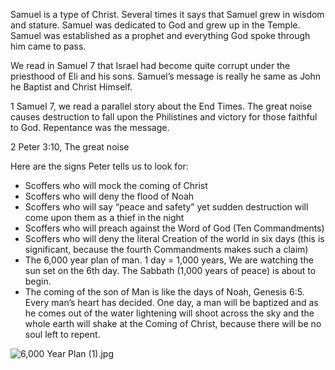 Samuel is a type of Christ. Several times it says that Samuel grew in wisdom and stature. Samuel was dedicated to God and grew up in the Temple. Samuel was established as a prophet and everything God spoke through him came to pass.

We read in Samuel 7 that Israel had become quite corrupt under the priesthood of Eli and his sons. Samuel’s message is really he same as John he Baptist and Christ Himself.

1 Samuel 7, we read a parallel story about the End Times. The great noise causes destruction to fall upon the Philistines and victory for those faithful to God. Repentance was the message.

2 Peter 3:10, The great noise

Here are the signs Peter tells us to look for:

- Scoffers who will mock the coming of Christ
- Scoffers who will deny the flood of Noah
- Scoffers who will say “peace and safety” yet sudden destruction will come upon them as a thief in the night
- Scoffers who will preach against the Word of God (Ten Commandments)
- Scoffers who will deny the literal Creation of the world in six days (this is significant, because the fourth Commandments makes such a claim)
- The 6,000 year plan of man. 1 day = 1,000 years, We are watching the sun set on the 6th day. The Sabbath (1,000 years of peace) is about to begin.
- The coming of the son of Man is like the days of Noah, Genesis 6:5. Every man’s heart has decided. One day, a man will be baptized and as he comes out of the water lightening will shoot across the sky and the whole earth will shake at the Coming of Christ, because there will be no soul left to repent.

![6,000 Year Plan (1).jpg](6,000%20Year%20Plan%20(1).jpg)